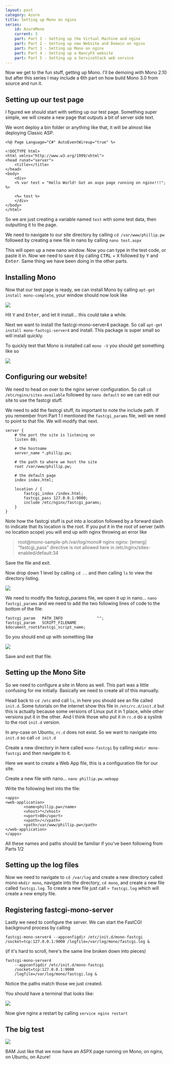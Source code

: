 ```yaml
---
layout: post
category: Azure
title: Setting up Mono on nginx
series:
	id: AzureMono
	current: 3
	part: Part 1 - Setting up the Virtual Machine and nginx
	part: Part 2 - Setting up new Website and Domain on nginx
	part: Part 3 - Setting up Mono on nginx
	part: Part 4 - Setting up a NancyFX website
	part: Part 5 - Setting up a ServiceStack web service
---
```


Now we get to the fun stuff, getting up Mono. I'll be demoing with Mono 2.10 but after this series I may include a 6th part on how build Mono 3.0 from source and run it. 

## Setting up our test page ##

I figured we should start with setting up our test page. Something super simple, we will create a new page that outputs a bit of server side text. 

We wont deploy a bin folder or anything like that, it will be almost like deploying Classic ASP. 

	<%@ Page Language="C#" AutoEventWireup="true" %>
	
	<!DOCTYPE html>
	<html xmlns="http://www.w3.org/1999/xhtml">
	<head runat="server">
	    <title></title>
	</head>
	<body>
	    <div>
	    <% var test = "Hello World! Got an aspx page running on nginx!!!"; %>
	      
	    <%= test %>
	    </div>
	</body>
	</html>

So we are just creating a variable named `test` with some test data, then outputting it to the page. 

<!--excerpt-->

We need to navigate to our site directory by calling `cd /var/www/phillip.pw` followed by creating a new file in nano by calling `nano test.aspx`

This will open up a new nano window. Now you can type in the test code, or paste it in. Now we need to save it by calling <kbd>CTRL</kbd> + <kbd>X</kbd> followed by <kbd>Y</kbd> and <kbd>Enter</kbd>. Same thing we have been doing in the other parts. 

## Installing Mono ##

Now that our test page is ready, we can install Mono by calling `apt-get install mono-complete`, your window should now look like

![](/images/setup-mono-on-ubuntu-part-3-1.png)

Hit <kbd>Y</kbd> and <kbd>Enter</kbd>, and let it install... this could take a while.

Next we want to install the fastcgi-mono-server4 package. So call `apt-get install mono-fastcgi-server4` and install. This package is super small so will install quickly.

To quickly test that Mono is installed call `mono -V` you should get something like so

![](/images/setup-mono-on-ubuntu-part-3-2.png)

## Configuring our website! ##

We need to head on over to the nginx server configuration. So call `cd /etc/nginx/sites-available` followed by `nano default` so we can edit our site to use the fastcgi stuff.

We need to add the fastcgi stuff, its important to note the include path. If you remember from Part 1 I mentioned the `fastcgi_params` file, well we need to point to that file. We will modify that next.
	
	server {
		# the port the site is listening on
		listen 80;
		
		# the hostname
		server_name *.phillip.pw;
		
		# the path to where we host the site
		root /var/www/phillip.pw;
		
		# the default page
		index index.html;
		
		location / {
			fastcgi_index /index.html;
			fastcgi_pass 127.0.0.1:9000;
			include /etc/nginx/fastcgi_params;
		}
	}

<span class="note">Note how the fastcgi stuff is put into a location followed by a forward slash to indicate that its location is the root. If you put it in the root of server (with no location scope) you will end up with nginx throwing an error like</span> 

> root@mono-sample-ph:/var/log/mono# nginx
> nginx: [emerg] "fastcgi_pass" directive is not allowed here in /etc/nginx/sites-enabled/default:34

Save the file and exit. 

Now drop down 1 level by calling `cd ..` and then calling `ls` to view the directory listing.

![](/images/setup-mono-on-ubuntu-part-3-3.png)

We need to modify the fastcgi_params file, we open it up in nano... `nano fastcgi_params` and we need to add the two following lines of code to the bottom of the file:

	fastcgi_param   PATH_INFO               "";
	fastcgi_param   SCRIPT_FILENAME         $document_root$fastcgi_script_name;

So you should end up with something like

![](/images/setup-mono-on-ubuntu-part-3-4.png)

Save and exit that file. 

## Setting up the Mono Site ##

So we need to configure a site in Mono as well. This part was a little confusing for me initially. Basically we need to create all of this manually.

Head back to `cd /etc` and call `ls`, in here you should see an file called `init.d`. Some tutorials on the internet show this file in `/etc/rc.d/init.d` but this is actually because some versions of Linux put it in 1 place, while other versions put it in the other. And I think those who put it in `rc.d` do a syslink to the root `init.d` version. 

In any-case on Ubuntu, `rc.d` does not exist. So we want to navigate into `init.d` so call `cd init.d`

Create a new directory in here called `mono-fastcgi` by calling `mkdir mono-fastcgi` and then navigate to it.

Here we want to create a Web App file, this is a configuration file for our site.

Create a new file with nano... `nano phillip.pw.webapp`

Write the following text into the file:

	<apps>
	<web-application>
	        <name>phillip.pw</name>
	        <vhost>*</vhost>
	        <vport>80</vport>
	        <vpath>/</vpath>
	        <path>/var/www/phillip.pw</path>
	</web-application>
	</apps>

All these names and paths should be familiar if you've been following from Parts 1/2

## Setting up the log files ##

Now we need to navigate to `cd /var/log` and create a new directory called mono `mkdir mono`, navigate into the directory, `cd mono`, and create a new file called `fastcgi.log`. To create a new file just call `> fastcgi.log` which will create a new empty file.

## Registering fastcgi-mono-server ##

Lastly we need to configure the server. We can start the FastCGI background process by calling

`fastcgi-mono-server4 --appconfigdir /etc/init.d/mono-fastcgi /socket=tcp:127.0.0.1:9000 /logfile=/var/log/mono/fastcgi.log &`

(if it's hard to scroll, here's the same line broken down into pieces)

	fastcgi-mono-server4 
		--appconfigdir /etc/init.d/mono-fastcgi 
		/socket=tcp:127.0.0.1:9000 
		/logfile=/var/log/mono/fastcgi.log &

Notice the paths match those we just created.

You should have a terminal that looks like:

![](/images/setup-mono-on-ubuntu-part-3-5.png)

Now give nginx a restart by calling `service nginx restart`

## The big test ##

![](/images/setup-mono-on-ubuntu-part-3-6.png)

BAM Just like that we now have an ASPX page running on Mono, on nginx, on Ubuntu, on Azure! 
